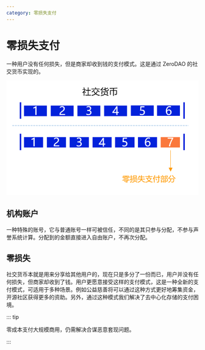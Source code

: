 ```yaml
---
category: 零损失支付
---
```


# 零损失支付

一种用户没有任何损失，但是商家却收到钱的支付模式。这是通过 ZeroDAO 的社交货币实现的。

![](../../image/0cost.png)

## 机构账户 ##

一种特殊的账号，它与普通账号一样可被信任，不同的是其只参与分配，不参与声誉系统计算。分配到的金额直接进入自由账户，不再次分配。

## 零损失

社交货币本就是用来分享给其他用户的，现在只是多分了一份而已，用户并没有任何损失，但商家却收到了钱。用户更愿意接受这样的支付模式，这是一种全新的支付模式，可适用于多种场景。例如公益慈善将可以通过这种方式更好地筹集资金，开源社区获得更多的资助。另外，通过这种模式我们解决了去中心化存储的支付困境。

::: tip

零成本支付大规模商用，仍需解决合谋恶意套现问题。

:::

